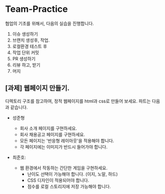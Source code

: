 # Team-Practice
협업의 기초를 위해서, 다음의 실습을 진행합니다.
1. 이슈 생성하기
2. 브랜치 생성후, 작업.
3. 로컬환경 테스트 후
4. 작업 단위 커밋
5. PR 생성하기
6. 리뷰 하고, 받기
7. 머지

## [과제] 웹페이지 만들기.
디렉토리 구조를 참고하여, 정적 웹페이지를 html과 css로 만들어 보세요.
파트는 다음과 같습니다.

- 성준형
    - 회사 소개 페이지를 구현하세요.
    - 회사 채용공고 페이지를 구현하세요.
	- 모든 페이지는 '반응형 레이아웃'을 적용해야 합니다.
	- 각 페이지에는 이미지가 반드시 들어가야 합니다.

- 최준호:
  - 웹 환경에서 작동하는 간단한 게임을 구현하세요.
	- 난이도 선택이 가능해야 합니다. (이지, 노말, 하드)
	- CSS 디자인이 적용되어야 합니다.
	- 점수를 로컬 스토리지에 저장 가능해야 합니다.
